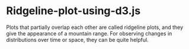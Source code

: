 # Ridgeline-plot-using-d3.js

Plots that partially overlap each other are called ridgeline plots, and they give the appearance of a mountain range. For observing changes in distributions over time or space, they can be quite helpful.
